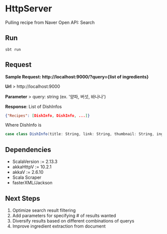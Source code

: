 # HttpServer

Pulling recipe from Naver Open API: Search


## Run
```
sbt run
```


## Request

**Sample Request:   http://localhost:9000/?query={list of ingredients}**

**Url** >  http://localhost:9000

**Parameter** >  query: string (ex. '양파, 버섯, 바나나')

**Response**:
List of DishInfos

``` Json
{"Recipes": [DishInfo, DishInfo, ...]}
```
Where DishInfo is
``` Scala
case class DishInfo(title: String, link: String, thumbnail: String, ingredients: String)
``` 


## Dependencies
+ ScalaVersion := 2.13.3
+ akkaHttpV := 10.2.1
+ akkaV := 2.6.10
+ Scala Scraper
+ fasterXML/Jackson


## Next Steps

1. Optimize search result filtering
2. Add parameters for specifying # of results wanted
3. Diversify results based on different combinations of querys
4. Improve ingredient extraction from document
